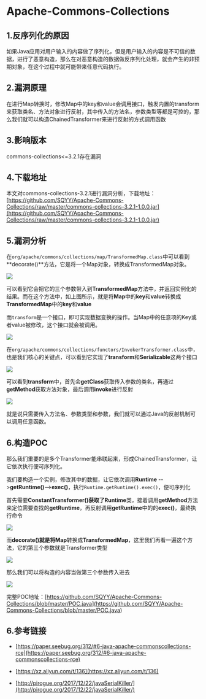 # Apache-Commons-Collections
## 1.反序列化的原因

如果Java应用对用户输入的内容做了序列化，但是用户输入的内容是不可信的数据，进行了恶意构造，那么在对恶意构造的数据做反序列化处理，就会产生的非预期对象，在这个过程中就可能带来任意代码执行。

## 2.漏洞原理

在进行Map转换时，修改Map中的key和value会调用接口，触发内置的transform来获取类名、方法对象进行反射，其中传入的方法名，参数类型等都是可控的，那么我们就可以构造ChainedTransformer来进行反射的方式调用函数

## 3.影响版本

commons-collections<=3.2.1存在漏洞

## 4.下载地址

本文对commons-collections-3.2.1进行漏洞分析，下载地址：[https://github.com/SQYY/Apache-Commons-Collections/raw/master/commons-collections-3.2.1-1.0.0.jar](https://github.com/SQYY/Apache-Commons-Collections/raw/master/commons-collections-3.2.1-1.0.0.jar)

## 5.漏洞分析

在`org/apache/commons/collections/map/TransformedMap.class`中可以看到**decorate()**方法，它是将一个Map对象，转换成TransformedMap对象。

![](https://ws1.sinaimg.cn/large/006tKfTcgy1g0u8z23gvej31n80madk9.jpg)

可以看到它会把它的三个参数带入到**TransformedMap**方法中，并返回实例化的结果。而在这个方法中，如上图所示，就是将**Map**中的**key**和**value**转换成**TransformedMap**中的**key**和**value**

而`transform`是一个接口，即可实现数据变换的操作。当Map中的任意项的Key或者value被修改，这个接口就会被调用。

![](https://ws2.sinaimg.cn/large/006tKfTcgy1g0uervni1rj313805udgn.jpg)

在`org/apache/commons/collections/functors/InvokerTransformer.class`中，也是我们核心的关键点，可以看到它实现了**transform**和**Serializable**这两个接口

![](https://ws2.sinaimg.cn/large/006tKfTcgy1g0uay7bi1fj31aw0f6ad0.jpg)

可以看到**transform**中，首先会**getClass**获取传入参数的类名，再通过**getMethod**获取方法对象，最后调用**invoke**进行反射

![](https://ws3.sinaimg.cn/large/006tKfTcgy1g0ubgo5abkj31kj0u0wlq.jpg)

就是说只需要传入方法名、参数类型和参数，我们就可以通过Java的反射机制可以调用任意函数。

## 6.构造POC

那么我们重要的是多个Transformer能串联起来，形成ChainedTransformer，让它依次执行便可序列化。

我们要构造一个实例，修改其中的数据，让它依次调用**Runtime** -->**getRuntime()**-->**exec()**，执行`Runtime.getRuntime().exec()`，便可序列化

首先需要**ConstantTransformer()**获取了**Runtime**类，接着调用**getMethod**方法来定位需要查找的**getRuntime**，再反射调用**getRuntime**中的的**exec()**，最终执行命令

![](https://ws3.sinaimg.cn/large/006tKfTcgy1g0uc3wuqosj31ju0d8n0f.jpg)

而**decorate()**就是将**Map**转换成**TransformedMap**，这里我们再看一遍这个方法，它的第三个参数就是Transformer类型

![](https://ws1.sinaimg.cn/large/006tKfTcgy1g0u8z23gvej31n80madk9.jpg)

那么我们可以将构造的内容当做第三个参数传入进去

![](https://ws3.sinaimg.cn/large/006tKfTcgy1g0ucamht5uj318i070dha.jpg)

完整POC地址：[https://github.com/SQYY/Apache-Commons-Collections/blob/master/POC.java](<https://github.com/SQYY/Apache-Commons-Collections/blob/master/POC.java>)


## 6.参考链接

* [https://paper.seebug.org/312/#6-java-apache-commonscollections-rce](https://paper.seebug.org/312/#6-java-apache-commonscollections-rce)

* [https://xz.aliyun.com/t/136](https://xz.aliyun.com/t/136)

* [http://pirogue.org/2017/12/22/javaSerialKiller/](http://pirogue.org/2017/12/22/javaSerialKiller/)




